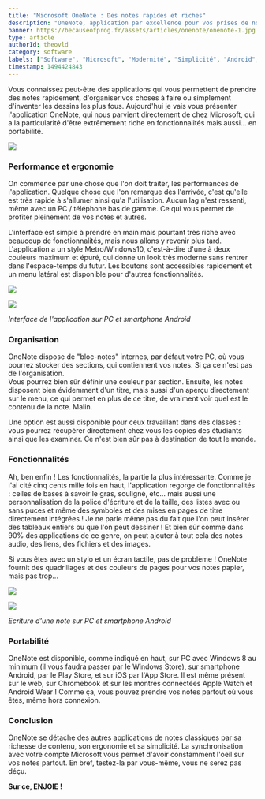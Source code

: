```yaml
---
title: "Microsoft OneNote : Des notes rapides et riches"
description: "OneNote, application par excellence pour vos prises de notes et vos checklists."
banner: https://becauseofprog.fr/assets/articles/onenote/onenote-1.jpg
type: article
authorId: theovld
category: software
labels: ["Software", "Microsoft", "Modernité", "Simplicité", "Android", "iOS"]
timestamp: 1494424843
---
```


Vous connaissez peut-être des applications qui vous permettent de prendre des notes rapidement, d'organiser vos choses à faire ou simplement d'inventer les dessins les plus fous. Aujourd'hui je vais vous présenter l'application OneNote, qui nous parvient directement de chez Microsoft, qui a la particularité d'être extrêmement riche en fonctionnalités mais aussi... en portabilité.

 ![](https://becauseofprog.fr/assets/articles/onenote/onenote-1.jpg)

### Performance et ergonomie

 On commence par une chose que l'on doit traiter, les performances de l'application. Quelque chose que l'on remarque dès l'arrivée, c'est qu'elle est très rapide à s'allumer ainsi qu'a l'utilisation. Aucun lag n'est ressenti, même avec un PC / téléphone bas de gamme. Ce qui vous permet de profiter pleinement de vos notes et autres.

 L'interface est simple à prendre en main mais pourtant très riche avec beaucoup de fonctionnalités, mais nous allons y revenir plus tard. L'application a un style Metro/Windows10, c'est-à-dire d'une à deux couleurs maximum et épuré, qui donne un look très moderne sans rentrer dans l'espace-temps du futur. Les boutons sont accessibles rapidement et un menu latéral est disponible pour d'autres fonctionnalités.

 ![](https://becauseofprog.fr/assets/articles/onenote/onenote-2.PNG)

 ![](https://becauseofprog.fr/assets/articles/onenote/onenote-4.png)

 *Interface de l'application sur PC et smartphone Android*

### Organisation

 OneNote dispose de "bloc-notes" internes, par défaut votre PC, où vous pourrez stocker des sections, qui contiennent vos notes. Si ça ce n'est pas de l'organisation.  
 Vous pourrez bien sûr définir une couleur par section. Ensuite, les notes disposent bien évidemment d'un titre, mais aussi d'un aperçu directement sur le menu, ce qui permet en plus de ce titre, de vraiment voir quel est le contenu de la note. Malin.

 Une option est aussi disponible pour ceux travaillant dans des classes : vous pourrez récupérer directement chez vous les copies des étudiants ainsi que les examiner. Ce n'est bien sûr pas à destination de tout le monde.

### Fonctionnalités

 Ah, ben enfin ! Les fonctionnalités, la partie la plus intéressante. Comme je l'ai cité cinq cents mille fois en haut, l'application regorge de fonctionnalités : celles de bases à savoir le gras, souligné, etc... mais aussi une personnalisation de la police d'écriture et de la taille, des listes avec ou sans puces et même des symboles et des mises en pages de titre directement intégrées ! Je ne parle même pas du fait que l'on peut insérer des tableaux entiers ou que l'on peut dessiner ! Et bien sûr comme dans 90% des applications de ce genre, on peut ajouter à tout cela des notes audio, des liens, des fichiers et des images.

 Si vous êtes avec un stylo et un écran tactile, pas de problème ! OneNote fournit des quadrillages et des couleurs de pages pour vos notes papier, mais pas trop...

 ![](https://becauseofprog.fr/assets/articles/onenote/onenote-3.PNG)

 ![](https://becauseofprog.fr/assets/articles/onenote/onenote-5.png)

 *Ecriture d'une note sur PC et smartphone Android*

### Portabilité

 OneNote est disponible, comme indiqué en haut, sur PC avec Windows 8 au minimum (il vous faudra passer par le Windows Store), sur smartphone Android, par le Play Store, et sur iOS par l'App Store. Il est même présent sur le web, sur Chromebook et sur les montres connectées Apple Watch et Android Wear ! Comme ça, vous pouvez prendre vos notes partout où vous êtes, même hors connexion.

### Conclusion

 OneNote se détache des autres applications de notes classiques par sa richesse de contenu, son ergonomie et sa simplicité. La synchronisation avec votre compte Microsoft vous permet d'avoir constamment l'oeil sur vos notes partout. En bref, testez-la par vous-même, vous ne serez pas déçu.

 **Sur ce, ENJOIE !**

 
